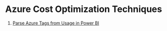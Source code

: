 # Azure Cost Optimization Techniques

1. [Parse Azure Tags from Usage in Power BI](./parse-usage-tags/README.md)